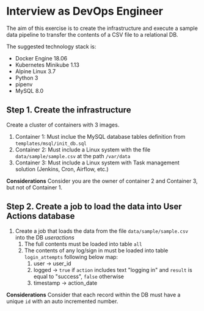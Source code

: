 # Interview as DevOps Engineer

The aim of this exercise is to create the infrastructure and execute a sample data pipeline to transfer the contents of a CSV file to a relational DB.

The suggested technology stack is:
- Docker Engine 18.06
- Kubernetes Minikube 1.13
- Alpine Linux 3.7
- Python 3
- pipenv
- MySQL 8.0

## Step 1. Create the infrastructure

Create a cluster of containers with 3 images.

1. Container 1: Must inclue the MySQL database tables definition from `templates/msql/init_db.sql`
2. Container 2: Must include a Linux system with the file `data/sample/sample.csv` at the path `/var/data`
3. Container 3: Must include a Linux system with Task management solution (Jenkins, Cron, Airflow, etc.)

**Considerations**
Consider you are the owner of container 2 and Container 3, but not of Container 1.

## Step 2. Create a job to load the data into User Actions database

1. Create a job that loads the data from the file `data/sample/sample.csv` into the DB *useractions* 
    1. The full contents must be loaded into table `all`
    2. The contents of any log/sign in must be loaded into table `login_attempts` following below map:
        1. user -> user_id
        2. logged -> `true` if `action` includes text "logging in" and `result` is equal to  "success", `false` otherwise
        3. timestamp -> action_date

**Considerations**
Consider that each record within the DB must have a unique `id` with an auto incremented number.

